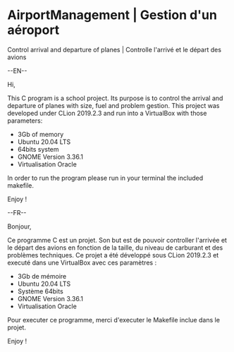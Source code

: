 # AirportManagement | Gestion d'un aéroport
Control arrival and departure of planes | Controlle l'arrivé et le départ des avions

--EN--

Hi, 

This C program is a school project. Its purpose is to control the arrival and departure of planes with size, fuel and problem gestion. This project was developed under CLion 2019.2.3 and run into a VirtualBox with those parameters:
  - 3Gb of memory
  - Ubuntu 20.04 LTS
  - 64bits system
  - GNOME Version 3.36.1
  - Virtualisation Oracle
  
In order to run the program please run in your terminal the included makefile.

Enjoy !

--FR--

Bonjour,

Ce programme C est un projet. Son but est de pouvoir controller l'arrivée et le départ des avions en fonction de la taille, du niveau de carburant et des problèmes techniques. Ce projet a été développé sous CLion 2019.2.3 et executé dans une VirtualBox avec ces paramètres :
  - 3Gb de mémoire
  - Ubuntu 20.04 LTS
  - Système 64bits
  - GNOME Version 3.36.1
  - Virtualisation Oracle
  
Pour executer ce programme, merci d'executer le Makefile inclue dans le projet.

Enjoy !
